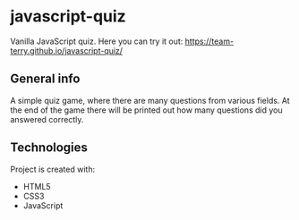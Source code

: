 # javascript-quiz
Vanilla JavaScript quiz. Here you can try it out: https://team-terry.github.io/javascript-quiz/

## General info
A simple quiz game, where there are many questions from various fields. At the end of the game there will be printed out how many questions did you answered correctly.

## Technologies
Project is created with:
* HTML5
* CSS3
* JavaScript
